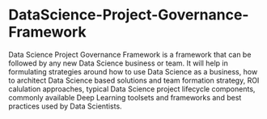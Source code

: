 # DataScience-Project-Governance-Framework
Data Science Project Governance Framework is a framework that can be followed by any new Data Science business or team. It will help in formulating strategies around how to use Data Science as a business, how to architect Data Science based solutions and team formation strategy, ROI calulation approaches, typical Data Science project lifecycle components, commonly available Deep Learning toolsets and frameworks and best practices used by Data Scientists. 
